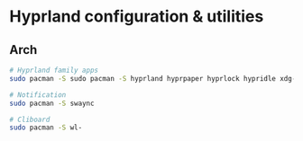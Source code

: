 <div aligh="center">

# Hyprland configuration & utilities

</div>

## Arch
```bash
# Hyprland family apps
sudo pacman -S sudo pacman -S hyprland hyprpaper hyprlock hypridle xdg-desktop-portal-hyprland

# Notification
sudo pacman -S swaync

# Cliboard
sudo pacman -S wl-

```

